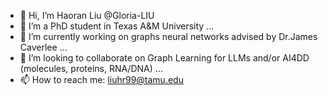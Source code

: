 - 👋 Hi, I’m Haoran Liu @Gloria-LIU
- 👀 I’m a PhD student in Texas A&M University ...
- 🌱 I’m currently working on graphs neural networks advised by Dr.James Caverlee ...
- 💞️ I’m looking to collaborate on Graph Learning for LLMs and/or AI4DD (molecules, proteins, RNA/DNA) ...
- 📫 How to reach me: liuhr99@tamu.edu

<!---
Gloria-LIU/Gloria-LIU is a ✨ special ✨ repository because its `README.md` (this file) appears on your GitHub profile.
You can click the Preview link to take a look at your changes.
--->
